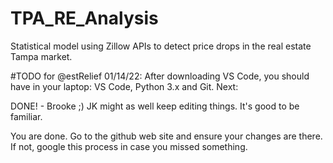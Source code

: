 # TPA_RE_Analysis
Statistical model using Zillow APIs to detect price drops in the real estate Tampa market.

#TODO for @estRelief 01/14/22: After downloading VS Code, you should have in your laptop: VS Code, Python 3.x and Git. Next: 

DONE! - Brooke ;)
JK might as well keep editing things. It's good to be familiar.

You are done. Go to the github web site and ensure your changes are there. If not, google this process in case you missed something.





